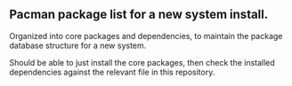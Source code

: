 ## Pacman package list for a new system install.

Organized into core packages and dependencies, to maintain
the package database structure for a new system.

Should be able to just install the core packages,
then check the installed dependencies against the
relevant file in this repository.
